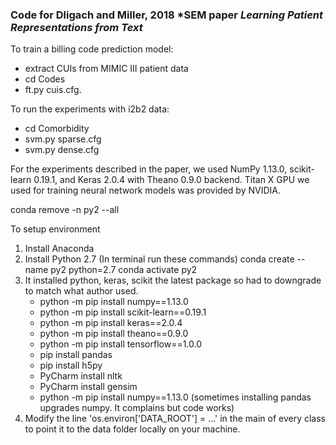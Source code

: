 ### Code for Dligach and Miller, 2018 *SEM paper *Learning Patient Representations from Text*

To train a billing code prediction model:

* extract CUIs from MIMIC III patient data
* cd Codes
* ft.py cuis.cfg.

To run the experiments with i2b2 data:

* cd Comorbidity
* svm.py sparse.cfg
* svm.py dense.cfg

For the experiments described in the paper, we used NumPy 1.13.0, scikit-learn 0.19.1, and Keras 2.0.4 with Theano 0.9.0 backend. Titan X GPU we used for training neural network models was provided by NVIDIA.


conda remove -n py2 --all



To setup environment
1. Install Anaconda
2. Install Python 2.7 (In terminal run these commands)
    conda create --name py2 python=2.7
    conda activate py2
3. It installed python, keras, scikit the latest package so had to downgrade to match what author used.
    * python -m pip install numpy==1.13.0
    * python -m pip install scikit-learn==0.19.1
    * python -m pip install keras==2.0.4
    * python -m pip install theano==0.9.0
    * python -m pip install tensorflow==1.0.0
    * pip install pandas
    * pip install h5py
    * PyCharm install nltk
    * PyCharm install gensim
    * python -m pip install numpy==1.13.0 (sometimes installing pandas upgrades numpy. It complains but code works)
4. Modify the line 'os.environ['DATA_ROOT'] = ...' in the main of every class to point it to the data folder locally on your machine.
